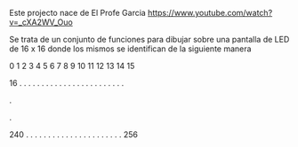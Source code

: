 Este projecto nace de El Profe Garcia
https://www.youtube.com/watch?v=_cXA2WV_Ouo

Se trata de un conjunto de funciones para dibujar sobre una pantalla de LED de 16 x 16 donde los mismos se identifican de la siguiente manera

0  1  2  3  4  5  6  7  8  9  10  11  12  13  14  15

16  . . . . . . . . . . . . . . . . . . . . . . . .

.

.

240 . . . . . . . . . . . . . . . . . . . . . . 256
